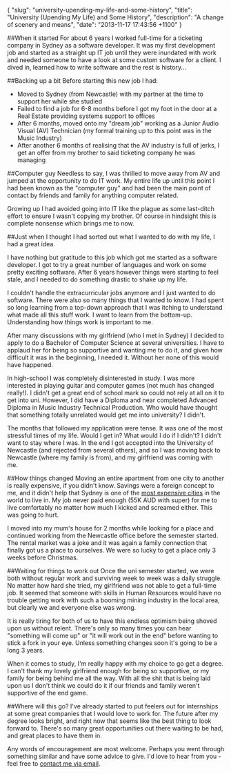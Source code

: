 {
	"slug": "university-upending-my-life-and-some-history",
	"title": "University (Upending My Life) and Some History",
	"description": "A change of scenery and means",
	"date": "2013-11-17 17:43:56 +1100"
}

##When it started
For about 6 years I worked full-time for a ticketing company in Sydney as a software developer. It was my first development job and started as a straight up IT job until they were inundated with work and needed someone to have a look at some custom software for a client. I dived in, learned how to write software and the rest is history...

##Backing up a bit
Before starting this new job I had:

- Moved to Sydney (from Newcastle) with my partner at the time to support her while she studied
- Failed to find a job for 6-8 months before I got my foot in the door at a Real Estate providing systems support to offices
- After 6 months, moved onto my "dream job" working as a Junior Audio Visual (AV) Technician (my formal training up to this point was in the Music Industry)
- After another 6 months of realising that the AV industry is full of jerks, I get an offer from my brother to said ticketing company he was managing

##Computer guy
Needless to say, I was thrilled to move away from AV and jumped at the opportunity to do IT work. My entire life up until this point I had been known as the "computer guy" and had been the main point of contact by friends and family for anything computer related. 

Growing up I had avoided going into IT like the plague as some last-ditch effort to ensure I wasn't copying my brother. Of course in hindsight this is complete nonsense which brings me to now.

##Just when I thought I had sorted out what I wanted to do with my life, I had a great idea. 

I have nothing but gratitude to this job which got me started as a software developer. I got to try a great number of languages and work on some pretty exciting software. After 6 years however things were starting to feel stale, and I needed to do something drastic to shake up my life. 

I couldn't handle the extracurricular jobs anymore and I just wanted to do software. There were also so many things that I wanted to know. I had spent so long learning from a top-down approach that I was itching to understand what made all this stuff work. I want to learn from the bottom-up. Understanding how things work is important to me.

After many discussions with my girlfriend (who I met in Sydney) I decided to apply to do a Bachelor of Computer Science at several universities. I have to applaud her for being so supportive and wanting me to do it, and given how difficult it was in the beginning, I needed it. Without her none of this would have happened.

In high-school I was completely disinterested in study. I was more interested in playing guitar and computer games (not much has changed really!). I didn't get a great end of school mark so could not rely at all on it to get into uni. However, I did have a Diploma and near completed Advanced Diploma in Music Industry Technical Production. Who would have thought that something totally unrelated would get me into university? I didn't. 

The months that followed my application were tense. It was one of the most stressful times of my life. Would I get in? What would I do if I didn't? I didn't want to stay where I was. In the end I got accepted into the University of Newcastle (and rejected from several others), and so I was moving back to Newcastle (where my family is from), and my girlfriend was coming with me. 

##How things changed
Moving an entire apartment from one city to another is really expensive, if you didn't know. Savings were a foreign concept to me, and it didn't help that Sydney is one of the [most expensive cities](http://www.citymayors.com/features/cost_survey.html) in the world to live in. My job never paid enough (55K AUD with super) for me to live comfortably no matter how much I kicked and screamed either. This was going to hurt.

I moved into my mum's house for 2 months while looking for a place and continued working from the Newcastle office before the semester started. The rental market was a joke and it was again a family connection that finally got us a place to ourselves. We were so lucky to get a place only 3 weeks before Christmas. 

##Waiting for things to work out
Once the uni semester started, we were both without regular work and surviving week to week was a daily struggle. No matter how hard she tried, my girlfriend was not able to get a full-time job. It seemed that someone with skills in Human Resources would have no trouble getting work with such a booming mining industry in the local area, but clearly we and everyone else was wrong. 

It is really tiring for both of us to have this endless optimism being shoved upon us without relent. There's only so many times you can hear "something will come up" or "it will work out in the end" before wanting to stick a fork in your eye. Unless something changes soon it's going to be a long 3 years. 

When it comes to study, I'm really happy with my choice to go get a degree. I can't thank my lovely girlfriend enough for being so supportive, or my family for being behind me all the way. With all the shit that is being laid upon us I don't think we could do it if our friends and family weren't supportive of the end game. 

##Where will this go?
I've already started to put feelers out for internships at some great companies that I would love to work for. The future after my degree looks bright, and right now that seems like the best thing to look forward to. There's so many great opportunities out there waiting to be had, and great places to have them in. 


Any words of encouragement are most welcome. Perhaps you went through something similar and have some advice to give. I'd love to hear from you - feel free to [contact me via email](mailto:simon@simonhartcher.com).